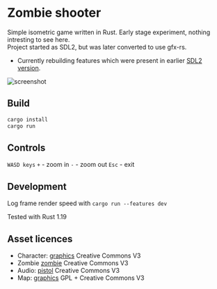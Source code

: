 # Zombie shooter

Simple isometric game written in Rust. Early stage experiment, nothing intresting to see here.<br/>
Project started as SDL2, but was later converted to use gfx-rs.

- Currently rebuilding features which were present in earlier [SDL2 version](http://laastine.kapsi.fi/kuvat/hackandslash.gif).

![screenshot](http://laastine.kapsi.fi/kuvat/zombie_shooter_ecs_gfx.png)

## Build

```bash
cargo install
cargo run
```

## Controls

`WASD keys`
`+` - zoom in
`-` - zoom out
`Esc` - exit

## Development

Log frame render speed with
`cargo run --features dev`

Tested with Rust 1.19

## Asset licences

* Character: [graphics](http://opengameart.org/content/tmim-heroine-bleeds-game-art) Creative Commons V3
* Zombie [zombie](http://opengameart.org/content/zombie-sprites) Creative Commons V3
* Audio: [pistol](http://opengameart.org/content/chaingun-pistol-rifle-shotgun-shots) Creative Commons V3
* Map: [graphics](http://opengameart.org/content/tiled-terrains) GPL + Creative Commons V3
